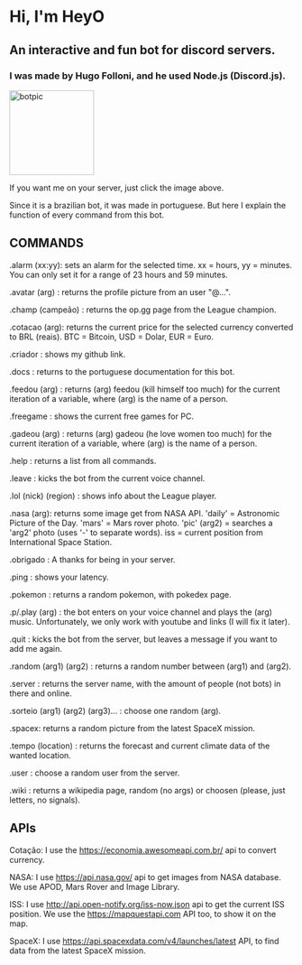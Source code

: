 # Hi, I'm HeyO

## An interactive and fun bot for discord servers.

### I was made by Hugo Folloni, and he used Node.js (Discord.js).

[<img src="https://cdn.discordapp.com/attachments/867457879047929918/867830621467967578/ErG18llWMAAIziI.jpeg" alt="botpic" width="150"  />](https://discord.com/oauth2/authorize?client_id=867456901716246538&permissions=8&scope=bot)

If you want me on your server, just click the image above.

Since it is a brazilian bot, it was made in portuguese. But here I explain the function of every command from this bot.

## COMMANDS

.alarm (xx:yy): sets an alarm for the selected time. xx = hours, yy = minutes. You can only set it for a range of 23 hours and 59 minutes.

.avatar (arg) : returns the profile picture from an user "@...".

.champ (campeão) : returns the op.gg page from the League champion.

.cotacao (arg): returns the current price for the selected currency converted to BRL (reais). BTC = Bitcoin, USD = Dolar, EUR = Euro. 

.criador : shows my github link.

.docs : returns to the portuguese documentation for this bot.

.feedou (arg) : returns (arg) feedou (kill himself too much) for the current iteration of a variable, where (arg) is the name of a person.

.freegame : shows the current free games for PC.

.gadeou (arg) : returns (arg) gadeou (he love women too much) for the current iteration of a variable, where (arg) is the name of a person.

.help : returns a list from all commands.

.leave : kicks the bot from the current voice channel.

.lol (nick) (region) : shows info about the League player.

.nasa (arg): returns some image get from NASA API. 'daily' = Astronomic Picture of the Day. 'mars' = Mars rover photo. 'pic' (arg2) = searches a 'arg2' photo (uses '-' to separate words). iss = current position from International Space Station.

.obrigado : A thanks for being in your server.

.ping : shows your latency.

.pokemon : returns a random pokemon, with pokedex page.

.p/.play (arg) : the bot enters on your voice channel and plays the (arg) music. Unfortunately, we only work with youtube and links (I will fix it later).

.quit : kicks the bot from the server, but leaves a message if you want to add me again.

.random (arg1) (arg2) : returns a random number between (arg1) and (arg2).

.server : returns the server name, with the amount of people (not bots) in there and online.

.sorteio (arg1) (arg2) (arg3)... : choose one random (arg).

.spacex: returns a random picture from the latest SpaceX mission.

.tempo (location) : returns the forecast and current climate data of the wanted location.

.user : choose a random user from the server.

.wiki : returns a wikipedia page, random (no args) or choosen (please, just letters, no signals).

## APIs

Cotação: I use the https://economia.awesomeapi.com.br/  api to convert currency.

NASA: I use https://api.nasa.gov/ api to get images from NASA database. We use APOD, Mars Rover and Image Library.

ISS: I use http://api.open-notify.org/iss-now.json api to get the current ISS position. We use the https://mapquestapi.com API too, to show it on the map.

SpaceX: I use https://api.spacexdata.com/v4/launches/latest API, to find data from the latest SpaceX mission.
